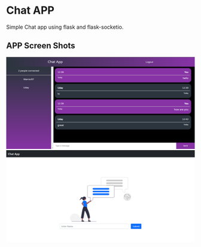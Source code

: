 # Chat APP

Simple Chat app using flask and flask-socketio.

## APP Screen Shots

![alt text](https://github.com/Uday-lal/chat-app/blob/master/appScreenshot.png?raw=true)
![alt text](https://github.com/Uday-lal/chat-app/blob/master/appScreenshot2.png?raw=true)
